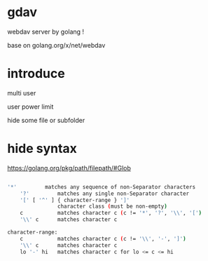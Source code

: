 # gdav

webdav server by golang !

base on golang.org/x/net/webdav 

# introduce

multi user

user power limit
  
  hide some file or subfolder

# hide syntax

https://golang.org/pkg/path/filepath/#Glob

```sh

'*'         matches any sequence of non-Separator characters
	'?'         matches any single non-Separator character
	'[' [ '^' ] { character-range } ']'
	            character class (must be non-empty)
	c           matches character c (c != '*', '?', '\\', '[')
	'\\' c      matches character c

character-range:
	c           matches character c (c != '\\', '-', ']')
	'\\' c      matches character c
	lo '-' hi   matches character c for lo <= c <= hi

```